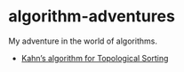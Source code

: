 # algorithm-adventures
My adventure in the world of algorithms.

- [Kahn’s algorithm for Topological Sorting](https://www.geeksforgeeks.org/topological-sorting-indegree-based-solution/)
